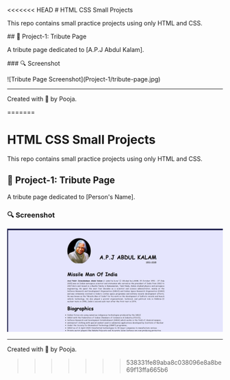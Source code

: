 <<<<<<< HEAD
\# HTML CSS Small Projects



This repo contains small practice projects using only HTML and CSS.



\## 📁 Project-1: Tribute Page



A tribute page dedicated to \[A.P.J Abdul Kalam].



\### 🔍 Screenshot



!\[Tribute Page Screenshot](Project-1/tribute-page.jpg)



---



Created with 💙 by Pooja.



=======
# HTML CSS Small Projects

This repo contains small practice projects using only HTML and CSS.

## 📁 Project-1: Tribute Page

A tribute page dedicated to [Person's Name].

### 🔍 Screenshot

![Tribute Page Screenshot](Project-1/tribute-page.jpg)

---

Created with 💙 by Pooja.
>>>>>>> 538331fe89aba8c038096e8a8be69f13ffa665b6
